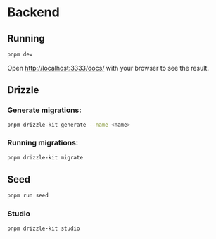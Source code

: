 # Backend

## Running

```bash
pnpm dev
```

Open [http://localhost:3333/docs/](http://localhost:3333/docs/) with your browser to see the result.

## Drizzle

### Generate migrations:

```bash
pnpm drizzle-kit generate --name <name>
```

### Running migrations:

```bash
pnpm drizzle-kit migrate
```

## Seed

```bash
pnpm run seed
```

### Studio

```bash
pnpm drizzle-kit studio
```
